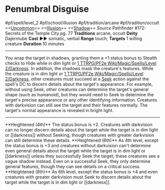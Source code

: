 # Penumbral Disguise
#pf/spell/level_2 #pf/school/illusion #pf/tradition/arcane #pf/tradition/occult
==[Uncommon](../../../Traits/Uncommon.md)== ==[Illusion](../../../Traits/Illusion.md)== ==[Shadow](../../../Traits/Shadow.md)==
*Source* Pathfinder #172: Secrets of the Temple City pg. 77
**Traditions** arcane, occult
**Deity** Dajermube
**Cast** ►► somatic, verbal
**Range** touch; **Targets** 1 willing creature
**Duration** 10 minutes

---
You wrap the target in shadows, granting them a +1 status bonus to Stealth checks to Hide while in dim light or [1 TTRPG/PF2e Wiki/Magic/Spells/Level 2/Darkness](1%20TTRPG/PF2e%20Wiki/Magic/Spells/Level%202/Darkness). In addition, the shadows mask the creature's features. While the creature is in dim light or [1 TTRPG/PF2e Wiki/Magic/Spells/Level 2/Darkness](1%20TTRPG/PF2e%20Wiki/Magic/Spells/Level%202/Darkness), other creatures must succeed at a [Seek](../../../Actions/Seek.md) action against the spell's DC to discern details about the target's appearance. For example, without using Seek, other creatures can determine the target's general shape (such as humanoid), but they would need to Seek to determine the target's precise appearance or any other identifying information. Creatures with darkvision can still see the target and their features normally. The target's normal appearance is revealed in bright light.
<hr>
**Heightened (4th)** The status bonus is +2. Creatures with darkvision can no longer discern details about the target while the target is in dim light or [[darkness]] without Seeking, though creatures with greater darkvision can still determine these details.
**Heightened (6th)** As 4th level, except the status bonus is +3 and creatures without darkvision can't determine even general details about the target while the target is in dim light or [[darkness]] unless they successfully Seek the target; these creatures see a vague shadow instead. Even on a successful Seek, they only determine general features, though they can see details on a critical success.
**Heightened (8th)** As 6th level, except the status bonus is +4 and even creatures with greater darkvision must Seek to discern details about the target while the target is in dim light or [[darkness]].